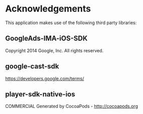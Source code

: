 # Acknowledgements
This application makes use of the following third party libraries:

## GoogleAds-IMA-iOS-SDK

Copyright 2014 Google, Inc. All rights reserved.


## google-cast-sdk

https://developers.google.com/terms/

## player-sdk-native-ios

COMMERCIAL
Generated by CocoaPods - http://cocoapods.org
